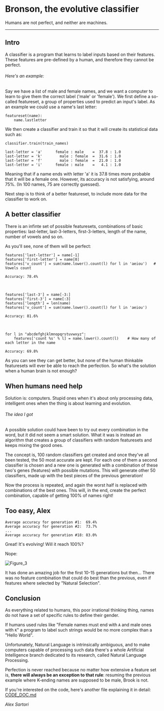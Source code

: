 # Bronson, the evolutive classifier #
Humans are not perfect, and neither are machines.

---

## Intro ##
A classifier is a program that learns to label inputs based on their features. These features are pre-defined by a human, and therefore they cannot be perfect.

###### Here's an example: ######
Say we have a list of male and female names, and we want a computer to learn to give them the correct label ('male' or 'female'). We first define a so-called featureset, a group of properties used to predict an input's label. As an example we could use a name's last letter:

    featureset(name):
        name.lastletter

We then create a classifier and train it so that it will create its statistical data such as:

    classifier.train(train_names)

    last-letter = 'a'      female : male    =  37.8 : 1.0
    last-letter = 'k'        male : female  =  31.6 : 1.0
    last-letter = 'f'        male : female  =  21.0 : 1.0
    last-letter = 'i'      female : male    =   4.1 : 1.0

Meaning that if a name ends with letter 'a' it is 37.8 times more probable that it will be a female one. However, its accuracy is not satisfying, around 75%. (In 100 names, 75 are correctly guessed).

Next step is to think of a better featureset, to include more data for the classifier to work on.

## A better classifier ##
There is an infinte set of possible featuresets, combinations of basic properties: last-letter, last-3-letters, first-3-letters, length of the name, number of vowels and so on.

As you'll see, none of them will be perfect:

    features['last-letter'] = name[-1]
    features['first-letter'] = name[0]
    features['v_count'] = sum(name.lower().count(l) for l in 'aeiou')   # Vowels count

    Accuracy: 78.4%
&nbsp;

    features['last-3'] = name[-3:]
    features['first-3'] = name[:3]
    features['length'] = len(name)
    features['v_count'] = sum(name.lower().count(l) for l in 'aeiou')

    Accuracy: 81.6%
&nbsp;


    for l in "abcdefghjklmnopqrstuvwxyz":
        features['count %s' % l] = name.lower().count(l)    # How many of each letter in the name

    Accuracy: 69.8%

As you can see they can get better, but none of the human thinkable featuresets will ever be able to reach the perfection. So what's the solution when a human brain is not enough?

## When humans need help ##
Solution is: computers. Stupid ones when it's about only processing data, intelligent ones when the thing is about learning and evolution.

###### The idea I got ######
A possible solution could have been to try out every combination in the word, but it did not seem a smart solution. What it was is instead an algorithm that creates a group of classifiers with random featuresets and keeps mixing the good ones.

The concept is, 100 random classifiers get created and once they've all been tested, the 50 most accurate are kept. For each one of them a second classifier is chosen and a new one is generated with a combination of these two's genes (features) with possible mutations. This will generate other 50 classifiers, made up with the best pieces of the previous generation!

Now the process is repeated, and again the worst half is replaced with combinations of the best ones. This will, in the end, create the perfect combination, capable of getting 100% of names right!

## Too easy, Alex ##

    Average accuracy for generation #1:  69.4%
    Average accuracy for generation #2:  73.7%
    ...
    Average accuracy for generation #18: 83.0%

Great! It's evolving! Will it reach 100%?

Nope:

![Figure_3](http://codiceloco.altervista.org/services/usercontent/chart_1.png)

It has done an amazing job for the first 10-15 generations but then... There was no feature combination that could do best than the previous, even if features where selected by "Natural Selection".

## Conclusion ##
As everything related to humans, this poor irrational thinking thing, names do not have a set of specific rules to define their gender.

If humans used rules like "Female names must end with `A` and male ones with `K`" a program to label such strings would be no more complex than a "Hello World".

Unfortunately, Natural Language is intrinsically ambiguous, and to make computers capable of processing such data there's a whole Artificial Intelligence branch dedicated to its research, called Natural Language Processing.

Perfection is never reached because no matter how extensive a feature set is, **there will always be an exception to that rule**: resuming the previous example where K-ending names are supposed to be male, Brook is not.

If you're interested on the code, here's another file explaining it in detail: [CODE_DOC.md](CODE_DOC.md)

*Alex Sartori*
